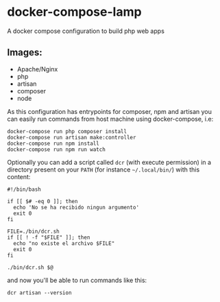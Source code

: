 # docker-compose-lamp
A docker compose configuration to build php web apps

## Images: ##

- Apache/Nginx
- php
- artisan
- composer
- node

As this configuration has entrypoints for composer, npm and artisan you can easily run commands from host machine using docker-compose, i.e:

```
docker-compose run php composer install
docker-compose run artisan make:controller
docker-compose run npm install
docker-compose run npm run watch
```

Optionally you can add a script called `dcr` (with execute permission) in a directory present on your `PATH` (for instance `~/.local/bin/`) with this content:

```
#!/bin/bash

if [[ $# -eq 0 ]]; then
  echo 'No se ha recibido ningun argumento'
  exit 0
fi

FILE=./bin/dcr.sh
if [[ ! -f "$FILE" ]]; then
  echo "no existe el archivo $FILE"
  exit 0
fi

./bin/dcr.sh $@
```

and now you'll be able to run commands like this:

```
dcr artisan --version
```
